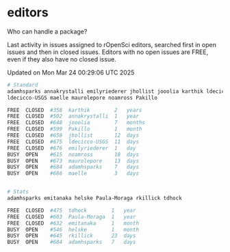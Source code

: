 # editors

Who can handle a package?

Last activity in issues assigned to rOpenSci editors, searched first in open
issues and then in closed issues. Editors with no open issues are FREE, even if
they also have no closed issue.


Updated on Mon Mar 24 00:29:06 UTC 2025

```bash
# Standard
adamhsparks annakrystalli emilyriederer jhollist jooolia karthik ldecicco
ldecicco-USGS maelle maurolepore noamross Pakillo

FREE  CLOSED  #358  karthik        2   years
FREE  CLOSED  #502  annakrystalli  1   year
FREE  CLOSED  #648  jooolia        7   months
FREE  CLOSED  #599  Pakillo        1   month
FREE  CLOSED  #658  jhollist       12  days
FREE  CLOSED  #675  ldecicco-USGS  11  days
FREE  CLOSED  #676  emilyriederer  1   day
BUSY  OPEN    #615  noamross       18  days
BUSY  OPEN    #673  maurolepore    13  days
BUSY  OPEN    #684  adamhsparks    7   days
BUSY  OPEN    #686  maelle         3   days


# Stats
adamhsparks emitanaka helske Paula-Moraga rkillick tdhock

FREE  CLOSED  #475  tdhock        1   year
FREE  CLOSED  #603  Paula-Moraga  1   year
FREE  CLOSED  #632  emitanaka     1   month
BUSY  OPEN    #546  helske        1   month
BUSY  OPEN    #645  rkillick      23  days
BUSY  OPEN    #684  adamhsparks   7   days
```

